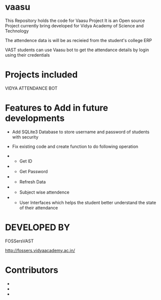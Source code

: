 # vaasu

This Repository holds the code for Vaasu Project
It is an Open source Project currently bring developed for Vidya Academy of Science and Technology 

The attendence data is will be as recieied from the student's college ERP

VAST students can use Vaasu bot to get the attendance details by login using their credentials

# Projects included 

VIDYA ATTENDANCE BOT

# Features to Add in future  developments

* Add SQLite3 Database to store username and password of students with security
* Fix existing code and create function to do following operation

* * Get ID 
* * Get Password
* * Refresh Data
* * Subject wise attendence 
* * User Interfaces which helps the student better understand the state of their attendance


# DEVELOPED BY

FOSSersVAST

http://fossers.vidyaacademy.ac.in/

# Contributors

* 
* 
* 
